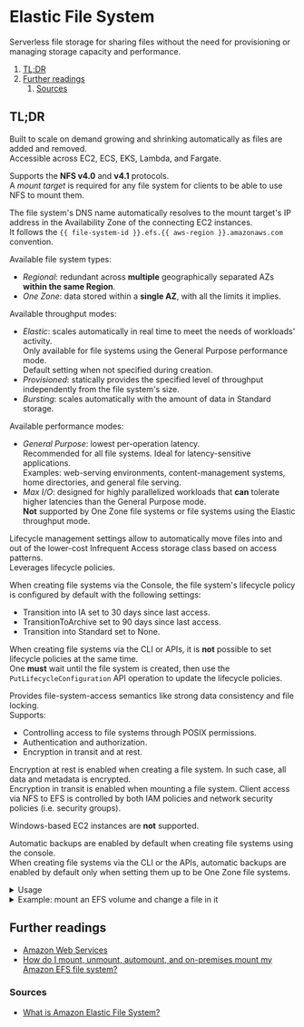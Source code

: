 # Elastic File System

Serverless file storage for sharing files without the need for provisioning or managing storage capacity and
performance.

1. [TL;DR](#tldr)
1. [Further readings](#further-readings)
   1. [Sources](#sources)

## TL;DR

Built to scale on demand growing and shrinking automatically as files are added and removed.<br/>
Accessible across EC2, ECS, EKS, Lambda, and Fargate.

Supports the **NFS v4.0** and **v4.1** protocols.<br/>
A _mount target_ is required for any file system for clients to be able to use NFS to mount them.

The file system's DNS name automatically resolves to the mount target's IP address in the Availability Zone of the
connecting EC2 instances.<br/>
It follows the `{{ file-system-id }}.efs.{{ aws-region }}.amazonaws.com` convention.

Available file system types:

- _Regional_: redundant across **multiple** geographically separated AZs **within the same Region**.
- _One Zone_: data stored within a **single AZ**, with all the limits it implies.

Available throughput modes:

- _Elastic_: scales automatically in real time to meet the needs of workloads' activity.<br/>
  Only available for file systems using the General Purpose performance mode.<br/>
  Default setting when not specified during creation.
- _Provisioned_: statically provides the specified level of throughput independently from the file system's size.
- _Bursting_: scales automatically with the amount of data in Standard storage.

Available performance modes:

- _General Purpose_: lowest per-operation latency.<br/>
  Recommended for all file systems. Ideal for latency-sensitive applications.<br/>
  Examples: web-serving environments, content-management systems, home directories, and general file serving.
- _Max I/O_: designed for highly parallelized workloads that **can** tolerate higher latencies than the General Purpose
  mode.<br/>
  **Not** supported by One Zone file systems or file systems using the Elastic throughput mode.

Lifecycle management settings allow to automatically move files into and out of the lower-cost Infrequent Access storage
class based on access patterns.<br/>
Leverages lifecycle policies.

When creating file systems via the Console, the file system's lifecycle policy is configured by default with the
following settings:

- Transition into IA set to 30 days since last access.
- TransitionToArchive set to 90 days since last access.
- Transition into Standard set to None.

When creating file systems via the CLI or APIs, it is **not** possible to set lifecycle policies at the same time.<br/>
One **must** wait until the file system is created, then use the `PutLifecycleConfiguration` API operation to update the
lifecycle policies.

Provides file-system-access semantics like strong data consistency and file locking.<br/>
Supports:

- Controlling access to file systems through POSIX permissions.
- Authentication and authorization.
- Encryption in transit and at rest.

Encryption at rest is enabled when creating a file system. In such case, all data and metadata is encrypted.<br/>
Encryption in transit is enabled when mounting a file system. Client access via NFS to EFS is controlled by both IAM
policies and network security policies (i.e. security groups).

Windows-based EC2 instances are **not** supported.

Automatic backups are enabled by default when creating file systems using the console.<br/>
When creating file systems via the CLI or the APIs, automatic backups are enabled by default only when setting them up
to be One Zone file systems.

<details>
  <summary>Usage</summary>

```sh
# Get filesystems' information.
aws efs describe-file-systems --query 'FileSystems[]' --creation-token 'fs-name'

# Get filesystems's ids.
aws efs describe-file-systems --query 'FileSystems[].FileSystemId' --output 'text' --creation-token 'fs-name'

# Print filesystems's DNS.
# No DNS nor region are returned from the get fs command, but ARN is and the DNS does follow a naming convention, so…
aws efs describe-file-systems --query 'FileSystems[].FileSystemId' --output 'text' --creation-token 'fs-name' \
| sed -E 's|arn:[a-z-]+:elasticfilesystem:([a-z0-9-]+):[0-9]+:file-system/(fs-[a-f0-9]+)|\2.efs.\1.amazonaws.com|'

# Get mount targets' information.
aws efs describe-mount-targets --query 'MountTargets[]' --file-system-id 'fs-0123456789abcdef0'

# Get mount targets' IP address.
aws efs describe-mount-targets --query 'MountTargets[].IpAddress' --file-system-id 'fs-0123456789abcdef0'
aws efs describe-mount-targets --query 'MountTargets[].IpAddress' --mount-target-id 'fsmt-0123456789abcdef0'

# Get mount targets' IP address from the filesystem's name.
aws efs describe-mount-targets --query 'MountTargets[].IpAddress' --output 'json' --file-system-id \
"$(aws efs describe-file-systems --query 'FileSystems[].FileSystemId' --output 'text' --creation-token 'fs-name')"

# Mount volumes.
mount -t 'nfs' -o 'nfsvers=4.0,rsize=1048576,wsize=1048576,hard,timeo=600,retrans=2,noresvport' \
  'fs-0123456789abcdef0.efs.eu-west-1.amazonaws.com:/' "$HOME/efs"
mount -t 'nfs' -o 'nfsvers=4,tcp,rwsize=1048576,hard,timeo=600,retrans=2,noresvport' \
  '10.20.30.42:/export-name' "$HOME/efs/export"
```

</details>

<details>
  <summary>Example: mount an EFS volume and change a file in it</summary>

```sh
$ aws efs describe-file-systems --query 'FileSystems[].FileSystemId' --output 'text' --creation-token 'mimir'
fs-abcdef0123456789a
$ dig 'A' +short '@172.16.0.2' 'fs-abcdef0123456789a.efs.eu-west-1.amazonaws.com'
172.16.1.20
$ mkdir -p "$HOME/tmp/efs"
$ mount -t 'nfs' -o 'nfsvers=4.0,rsize=1048576,wsize=1048576,hard,timeo=600,retrans=2,noresvport' \
    '172.16.1.20:/' "$HOME/tmp/efs"
$ mount -t 'nfs'
172.16.1.20:/ on /Users/someuser/tmp/efs (nfs, nodev, nosuid, mounted by someuser)
$ sudo cp -iv 'config.yaml' "$HOME/tmp/efs/"   # EFS permissions require one to use `sudo` here
config.yaml -> /Users/someuser/tmp/efs/config.yaml
$ ls -l "$HOME/tmp/efs/"
total 1
-rw-r--r--@ 1 root  wheel  254 Apr 17 17:58 config.yaml
$ cat "$HOME/tmp/efs/config.yaml"
$ vim "$HOME/tmp/efs/config.yaml"
$ umount "$HOME/tmp/efs"
```

</details>

## Further readings

- [Amazon Web Services]
- [How do I mount, unmount, automount, and on-premises mount my Amazon EFS file system?]

### Sources

- [What is Amazon Elastic File System?]

<!--
  Reference
  ═╬═Time══
  -->

<!-- In-article sections -->
<!-- Knowledge base -->
[amazon web services]: README.md

<!-- Files -->
<!-- Upstream -->
[how do i mount, unmount, automount, and on-premises mount my amazon efs file system?]: https://repost.aws/knowledge-center/efs-mount-automount-unmount-steps
[what is amazon elastic file system?]: https://docs.aws.amazon.com/efs/latest/ug/whatisefs.html

<!-- Others -->

